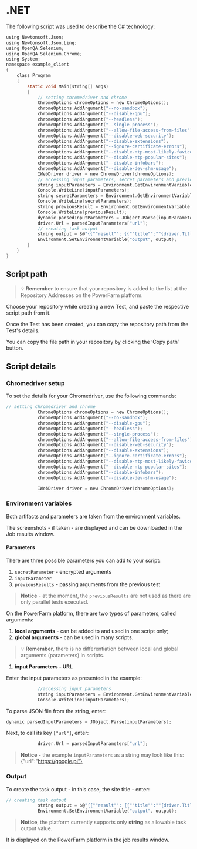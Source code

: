 # .NET

The following script was used to describe the C# technology:

```c
using Newtonsoft.Json;
using Newtonsoft.Json.Linq;
using OpenQA.Selenium;
using OpenQA.Selenium.Chrome;
using System;
namespace example_client
{
    class Program
    {
        static void Main(string[] args)
        {
            // setting chromedriver and chrome
            ChromeOptions chromeOptions = new ChromeOptions();
            chromeOptions.AddArgument("--no-sandbox");
            chromeOptions.AddArgument("--disable-gpu");
            chromeOptions.AddArgument("--headless");
            chromeOptions.AddArgument("--single-process");
            chromeOptions.AddArgument("--allow-file-access-from-files");
            chromeOptions.AddArgument("--disable-web-security");
            chromeOptions.AddArgument("--disable-extensions");
            chromeOptions.AddArgument("--ignore-certificate-errors");
            chromeOptions.AddArgument("--disable-ntp-most-likely-favicons-from-server");
            chromeOptions.AddArgument("--disable-ntp-popular-sites");
            chromeOptions.AddArgument("--disable-infobars");
            chromeOptions.AddArgument("--disable-dev-shm-usage");
            IWebDriver driver = new ChromeDriver(chromeOptions);
            // accessing input parameters, secret parameters and previous result
            string inputParameters = Environment.GetEnvironmentVariable("inputParameters");
            Console.WriteLine(inputParameters);
            string secretParameters = Environment.GetEnvironmentVariable("secretParameters");
            Console.WriteLine(secretParameters);
            string previousResult = Environment.GetEnvironmentVariable("previousResult");
            Console.WriteLine(previousResult);
            dynamic parsedInputParameters = JObject.Parse(inputParameters);
            driver.Url = parsedInputParameters["url"];
            // creating task output
            string output = $@"{{""result"": {{""title"":""{driver.Title}""}}}}";
            Environment.SetEnvironmentVariable("output", output);
        }
    }
}
```
## Script path

<!-- theme: warning -->
>💡 **Remember** to ensure that your repository is added to the list at the Repository Addresses on the PowerFarm platform.

Choose your repository while creating a new Test, and paste the respective script path from it. 

Once the Test has been created, you can copy the repository path from the Test's details.

You can copy the file path in your repository by clicking the ‘Copy path’ button.


## Script details

### Chromedriver setup

To set the details for your Chromedriver, use the following commands:

```c
// setting chromedriver and chrome
            ChromeOptions chromeOptions = new ChromeOptions();
            chromeOptions.AddArgument("--no-sandbox");
            chromeOptions.AddArgument("--disable-gpu");
            chromeOptions.AddArgument("--headless");
            chromeOptions.AddArgument("--single-process");
            chromeOptions.AddArgument("--allow-file-access-from-files");
            chromeOptions.AddArgument("--disable-web-security");
            chromeOptions.AddArgument("--disable-extensions");
            chromeOptions.AddArgument("--ignore-certificate-errors");
            chromeOptions.AddArgument("--disable-ntp-most-likely-favicons-from-server");
            chromeOptions.AddArgument("--disable-ntp-popular-sites");
            chromeOptions.AddArgument("--disable-infobars");
            chromeOptions.AddArgument("--disable-dev-shm-usage");

            IWebDriver driver = new ChromeDriver(chromeOptions);
```
### Environment variables
Both artifacts and parameters are taken from the environment variables. 

The screenshots - if taken - are displayed and can be downloaded in the Job results window.

#### **Parameters**

There are three possible parameters you can add to your script:
1. `secretParameter` - encrypted arguments
2. `inputParameter` 
3. `previousResults` - passing arguments from the previous test

> **Notice** - at the moment, the `previousResults` are not used as there are only parallel tests executed.

On the PowerFarm platform, there are two types of parameters, called arguments:
1. **local arguments** - can be added to and used in one script only;
2. **global arguments** - can be used in many scripts.

<!-- theme: warning -->
> 💡 **Remember**, there is no differentiation between local and global arguments (parameters) in scripts. 




1. **input Parameters - URL**

Enter the input parameters as presented in the example:
```c
            //accessing input parameters
            string inputParameters = Environment.GetEnvironmentVariable("inputParameters");
            Console.WriteLine(inputParameters);
```

To parse JSON file from the string, 
enter:

```c
dynamic parsedInputParameters = JObject.Parse(inputParameters);
```
Next, to call its key `["url"]`, enter:

```c
            driver.Url = parsedInputParameters["url"];
```

> **Notice** - the example `inputParameters` as a string may look like this: {"url":"https://google.pl"}

### Output
To create the task output - in this case, the site title - enter:

```c
// creating task output
            string output = $@"{{""result"": {{""title"":""{driver.Title}""}}}}";
            Environment.SetEnvironmentVariable("output", output);
```            


> **Notice**, the platform currently supports only **string** as allowable task output value.

It is displayed on the PowerFarm platform in the job results window.
